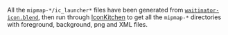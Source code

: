 All the `mipmap-*/ic_launcher*` files have been generated from
[`waitinator-icon.blend`](/icon/waitinator-icon.blend), then run through
[IconKitchen](https://icon.kitchen) to get all the `mipmap-*` directories with
foreground, background, png and XML files.
